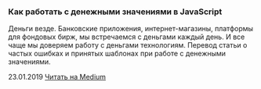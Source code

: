 ### Как работать с денежными значениями в JavaScript

Деньги везде. Банковские приложения, интернет-магазины, платформы для фондовых бирж, мы встречаемся с деньгами каждый день. И все чаще мы доверяем работу с деньгами технологиям. Перевод статьи о частых ошибках и принятых шаблонах при работе с денежными значениями.

23.01.2019 [Читать на Medium](https://medium.com/devschacht/how-to-handle-monetary-values-in-javascript-bb0706840f0e)
